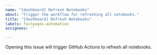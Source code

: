 ```yaml
---
name: "[dashboard] Refresh Notebooks"
about: "Trigger the workflow for refreshing all notebooks."
title: "[dashboard] Refresh Notebooks"
labels: fastpages-automation
assignees: ''

---
```


Opening this issue will trigger GitHub Actions to refresh all notebooks.